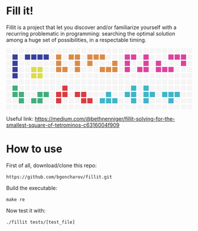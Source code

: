 # Fill it!
Fillit is a project that let you discover and/or familiarize yourself with a recurring problematic in programming: searching the optimal solution among a huge set of possibilities, in a respectable timing.

![Hercules-42](https://github.com/bgoncharov/fillit/blob/master/fillit.png)

Useful link: https://medium.com/@bethnenniger/fillit-solving-for-the-smallest-square-of-tetrominos-c6316004f909

# How to use
First of all, download/clone this repo:
```
https://github.com/bgoncharov/fillit.git
```
Build the executable:
```
make re
```
Now test it with:
```
./fillit tests/[test_file]
```
